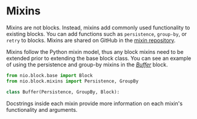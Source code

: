 # Mixins

Mixins are not blocks. Instead, mixins add commonly used functionality to existing blocks. You can add functions such as `persistence`, `group-by`, or `retry` to blocks. Mixins are shared on GitHub in the [mixin repository](https://github.com/niolabs/nio/tree/master/nio/block/mixins).

Mixins follow the Python mixin model, thus any block mixins need to be extended prior to extending the base block class. You can see an example of using the persistence and group-by mixins in the [_Buffer_](https://github.com/nio-blocks/buffer) block.
```py
from nio.block.base import Block
from nio.block.mixins import Persistence, GroupBy

class Buffer(Persistence, GroupBy, Block):

```

Docstrings inside each mixin provide more information on each mixin's functionality and arguments.

